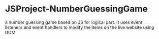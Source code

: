 # JSProject-NumberGuessingGame
a number guessing game based on JS for logical part. It uses event listeners and event handlers to modify the items on the live website using DOM
